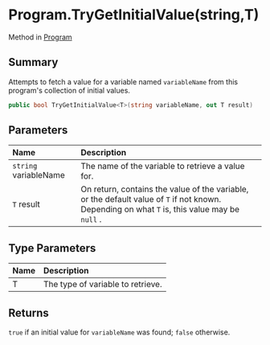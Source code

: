 # Program.TryGetInitialValue(string,T)

Method in [Program](/docs/api/csharp/yarn.program.md)

## Summary


Attempts to fetch a value for a variable named  <code>variableName</code>  from this program's collection of initial
values.


```csharp
public bool TryGetInitialValue<T>(string variableName, out T result)
```

## Parameters

|Name|Description|
|:---|:---|
|`string` variableName|The name of the variable to retrieve a value for.|
|`T` result|On return, contains the value of the variable, or the default value of  <code>T</code>  if not known. Depending on what  <code>T</code>  is, this value may be <code>null</code> .|

## Type Parameters

|Name|Description|
|:---|:---|
|T|The type of variable to retrieve.|

## Returns

<code>true</code>  if an initial value for  <code>variableName</code>  was found;  <code>false</code> 
otherwise.

